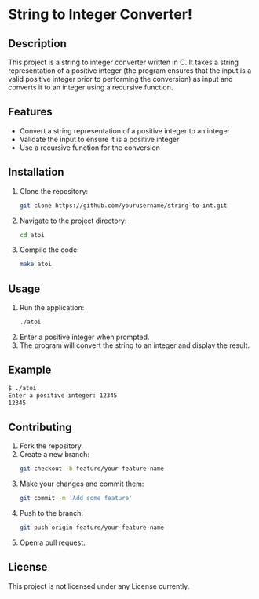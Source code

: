 # String to Integer Converter!

## Description
This project is a string to integer converter written in C. It takes a string representation of a positive integer (the program ensures that the input is a valid positive integer prior to performing the conversion) as input and converts it to an integer using a recursive function. 

## Features
- Convert a string representation of a positive integer to an integer
- Validate the input to ensure it is a positive integer
- Use a recursive function for the conversion

## Installation
1. Clone the repository:
   ```bash
   git clone https://github.com/yourusername/string-to-int.git
   ```
2. Navigate to the project directory:
   ```bash
   cd atoi
   ```
3. Compile the code:
   ```bash
   make atoi
   ```

## Usage
1. Run the application:
   ```bash
   ./atoi
   ```
2. Enter a positive integer when prompted.
3. The program will convert the string to an integer and display the result.

## Example
```bash
$ ./atoi
Enter a positive integer: 12345
12345
```

## Contributing
1. Fork the repository.
2. Create a new branch:
   ```bash
   git checkout -b feature/your-feature-name
   ```
3. Make your changes and commit them:
   ```bash
   git commit -m 'Add some feature'
   ```
4. Push to the branch:
   ```bash
   git push origin feature/your-feature-name
   ```
5. Open a pull request.

## License
This project is not licensed under any License currently.
